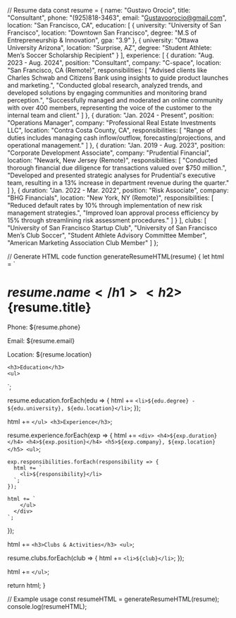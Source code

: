 // Resume data
const resume = {
  name: "Gustavo Orocio",
  title: "Consultant",
  phone: "(925)818-3463",
  email: "Gustavoorocio@gmail.com",
  location: "San Francisco, CA",
  education: [
    {
      university: "University of San Francisco",
      location: "Downtown San Francisco",
      degree: "M.S of Entrepreneurship & Innovation",
      gpa: "3.9"
    },
    {
      university: "Ottawa University Arizona",
      location: "Surprise, AZ",
      degree: "Student Athlete: Men’s Soccer Scholarship Recipient"
    }
  ],
  experience: [
    {
      duration: "Aug. 2023 - Aug. 2024",
      position: "Consultant",
      company: "C-space",
      location: "San Francisco, CA (Remote)",
      responsibilities: [
        "Advised clients like Charles Schwab and Citizens Bank using insights to guide product launches and marketing.",
        "Conducted global research, analyzed trends, and developed solutions by engaging communities and monitoring brand perception.",
        "Successfully managed and moderated an online community with over 400 members, representing the voice of the customer to the internal team and client."
      ]
    },
    {
      duration: "Jan. 2024 - Present",
      position: "Operations Manager",
      company: "Professional Real Estate Investments LLC",
      location: "Contra Costa County, CA",
      responsibilities: [
        "Range of duties includes managing cash inflow/outflow, forecasting/projections, and operational management."
      ]
    },
    {
      duration: "Jan. 2019 - Aug. 2023",
      position: "Corporate Development Associate",
      company: "Prudential Financial",
      location: "Newark, New Jersey (Remote)",
      responsibilities: [
        "Conducted thorough financial due diligence for transactions valued over $750 million.",
        "Developed and presented strategic analyses for Prudential's executive team, resulting in a 13% increase in department revenue during the quarter."
      ]
    },
    {
      duration: "Jan. 2022 - Mar. 2022",
      position: "Risk Associate",
      company: "BHG Financials",
      location: "New York, NY (Remote)",
      responsibilities: [
        "Reduced default rates by 10% through implementation of new risk management strategies.",
        "Improved loan approval process efficiency by 15% through streamlining risk assessment procedures."
      ]
    }
  ],
  clubs: [
    "University of San Francisco Startup Club",
    "University of San Francisco Men’s Club Soccer",
    "Student Athlete Advisory Committee Member",
    "American Marketing Association Club Member"
  ]
};

// Generate HTML code
function generateResumeHTML(resume) {
  let html = `
    <h1>${resume.name}</h1>
    <h2>${resume.title}</h2>
    <p>Phone: ${resume.phone}</p>
    <p>Email: ${resume.email}</p>
    <p>Location: ${resume.location}</p>
    
    <h3>Education</h3>
    <ul>
  `;

  resume.education.forEach(edu => {
    html += `
      <li>${edu.degree} - ${edu.university}, ${edu.location}</li>
    `;
  });

  html += `
    </ul>
    <h3>Experience</h3>
  `;

  resume.experience.forEach(exp => {
    html += `
      <div>
        <h4>${exp.duration}</h4>
        <h4>${exp.position}</h4>
        <h5>${exp.company}, ${exp.location}</h5>
        <ul>
    `;

    exp.responsibilities.forEach(responsibility => {
      html += `
        <li>${responsibility}</li>
      `;
    });

    html += `
        </ul>
      </div>
    `;
  });

  html += `
    <h3>Clubs & Activities</h3>
    <ul>
  `;

  resume.clubs.forEach(club => {
    html += `
      <li>${club}</li>
    `;
  });

  html += `
    </ul>
  `;

  return html;
}

// Example usage
const resumeHTML = generateResumeHTML(resume);
console.log(resumeHTML);
